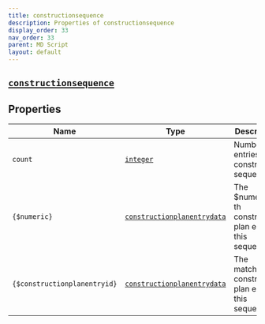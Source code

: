 ```yaml
---
title: constructionsequence
description: Properties of constructionsequence
display_order: 33
nav_order: 33
parent: MD Script
layout: default
---
```


##  [`constructionsequence`](./constructionsequence.html) 


## Properties

| Name | Type | Description |
|------|------|-------------|
| `count` | [`integer`](./integer.html) | Number of entries in construction sequence |
| `{$numeric}` | [`constructionplanentrydata`](./constructionplanentrydata.html) | The $numeric-th construction plan entry in this sequence |
| `{$constructionplanentryid}` | [`constructionplanentrydata`](./constructionplanentrydata.html) | The matching construction plan entry in this sequence |



